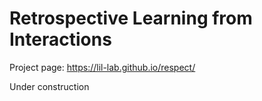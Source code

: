 # Retrospective Learning from Interactions

Project page: <https://lil-lab.github.io/respect/>

Under construction
